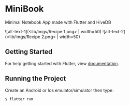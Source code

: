 # MiniBook
Minimal Notebook App made with Flutter and HiveDB

![alt-text-1](<lib/imgs/Recipe 1.png> | width=50) ![alt-text-2](<lib/imgs/Recipe 2.png> | width=50)

## Getting Started

For help getting started with Flutter, view
[documentation](http://flutter.io/).


## Running the Project
Create an Android or Ios emulator/simulator then type:
```sh
$ flutter run
```
